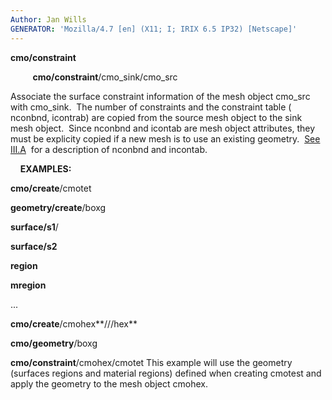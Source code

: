 ```yaml
---
Author: Jan Wills
GENERATOR: 'Mozilla/4.7 [en] (X11; I; IRIX 6.5 IP32) [Netscape]'
---
```


**cmo/constraint**

         **cmo/constraint**/cmo\_sink/cmo\_src

 Associate the surface constraint information of the mesh object
 cmo\_src with cmo\_sink.  The number of constraints and the constraint
 table ( nconbnd, icontrab) are copied from the source mesh object to
 the sink mesh object.  Since nconbnd and icontab are mesh object
 attributes, they must be explicity copied if a new mesh is to use an
 existing geometry.  [See III.A](meshobject.md)  for a description of
 nconbnd and incontab.

    **EXAMPLES:**

 **cmo/create**/cmotet

 **geometry/create**/boxg

 **surface/s1**/

 **surface/s2**

 **region**

 **mregion**

 ...

 **cmo/create**/cmohex**///hex**

 **cmo/geometry**/boxg

 **cmo/constraint**/cmohex/cmotet
 This example will use the geometry (surfaces regions and material
 regions) defined when creating cmotest and apply the geometry to the
 mesh object cmohex.
